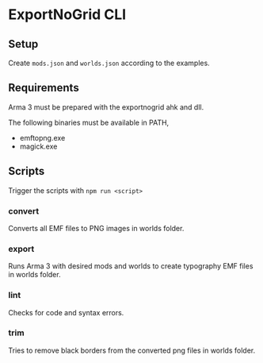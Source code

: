 # ExportNoGrid CLI

## Setup

Create `mods.json` and `worlds.json` according to the examples.

## Requirements

Arma 3 must be prepared with the exportnogrid ahk and dll.

The following binaries must be available in PATH,

* emftopng.exe
* magick.exe

## Scripts

Trigger the scripts with `npm run <script>`

### convert

Converts all EMF files to PNG images in worlds folder.

### export

Runs Arma 3 with desired mods and worlds to create typography EMF files in worlds folder.

### lint

Checks for code and syntax errors.

### trim

Tries to remove black borders from the converted png files in worlds folder.
